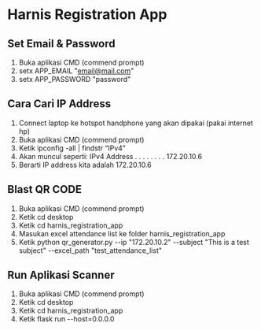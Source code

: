 # Harnis Registration App

## Set Email & Password
1. Buka aplikasi CMD (commend prompt)
2. setx APP_EMAIL "email@mail.com"
3. setx APP_PASSWORD "password"

## Cara Cari IP Address
1.	Connect laptop ke hotspot handphone yang akan dipakai (pakai internet hp)
2.	Buka aplikasi CMD (commend prompt)
3.	Ketik ipconfig -all | findstr “IPv4”
4.	Akan muncul seperti: IPv4 Address . . . . . . . . 172.20.10.6
5.	Berarti IP address kita adalah 172.20.10.6


## Blast QR CODE
1.	Buka aplikasi CMD (commend prompt)
2.	Ketik cd desktop
3.	Ketik cd harnis_registration_app
4.	Masukan excel attendance list ke folder harnis_registration_app
5.	Ketik python qr_generator.py --ip "172.20.10.2" --subject "This is a test subject" --excel_path "test_attendance_list"

## Run Aplikasi Scanner
1.	Buka aplikasi CMD (commend prompt)
2.	Ketik cd desktop
3.	Ketik cd harnis_registration_app
1.	Ketik flask run --host=0.0.0.0
